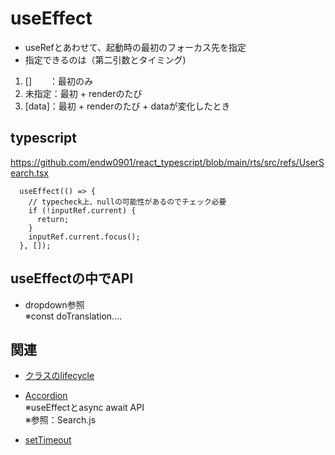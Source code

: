 # useEffect

- useRefとあわせて、起動時の最初のフォーカス先を指定
- 指定できるのは（第二引数とタイミング)
1. []　　：最初のみ
2. 未指定：最初 + renderのたび
3. [data]：最初 + renderのたび + dataが変化したとき

## typescript
https://github.com/endw0901/react_typescript/blob/main/rts/src/refs/UserSearch.tsx

```
  useEffect(() => {
    // typecheck上、nullの可能性があるのでチェック必要
    if (!inputRef.current) {
      return;
    }
    inputRef.current.focus();
  }, []);
```

## useEffectの中でAPI
- dropdown参照 <br>
※const doTranslation....

## 関連

- [クラスのlifecycle](https://github.com/endw0901/react_typescript/blob/main/lifecycle.md)


- [Accordion](https://github.com/endw0901/react_typescript/tree/main/dropdown_translate/src) <br>
※useEffectとasync await API <br>
※参照：Search.js <br>


- [setTimeout](https://github.com/endw0901/react_typescript/blob/main/setTimeout.md)
